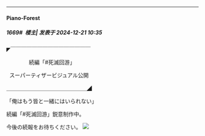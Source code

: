 ﻿
*****

####  Piano-Forest  
##### 1669#         楼主| 发表于 2024-12-21 10:35

◤￣￣￣￣￣￣￣￣￣￣￣￣￣￣￣

               続編「#死滅回游」

  スーパーティザービジュアル公開

＿＿＿＿＿＿＿＿＿＿＿＿＿＿＿◢

「俺はもう皆と一緒にはいられない」

続編「#死滅回游」鋭意制作中。

今後の続報をお待ちください。
<img src="https://p.sda1.dev/20/74c4220184577c2678576f8e5fa625fc/20241221_103352.jpg" referrerpolicy="no-referrer">

